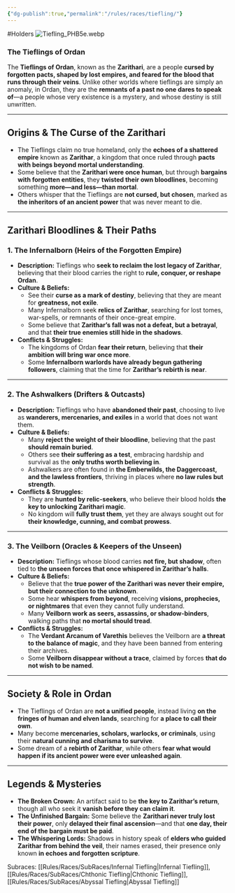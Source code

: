 ```yaml
---
{"dg-publish":true,"permalink":"/rules/races/tiefling/"}
---
```


#Holders
![Tiefling_PHB5e.webp](/img/user/Images/Tiefling_PHB5e.webp)
### **The Tieflings of Ordan**

The **Tieflings of Ordan**, known as the **Zarithari**, are a people **cursed by forgotten pacts, shaped by lost empires, and feared for the blood that runs through their veins**. Unlike other worlds where tieflings are simply an anomaly, in Ordan, they are the **remnants of a past no one dares to speak of**—a people whose very existence is a mystery, and whose destiny is still unwritten.

---

## **Origins & The Curse of the Zarithari**

- The Tieflings claim no true homeland, only the **echoes of a shattered empire** known as **Zarithar**, a kingdom that once ruled through **pacts with beings beyond mortal understanding**.
- Some believe that the **Zarithari were once human**, but through **bargains with forgotten entities**, they **twisted their own bloodlines**, becoming something **more—and less—than mortal**.
- Others whisper that the Tieflings are **not cursed, but chosen**, marked as **the inheritors of an ancient power** that was never meant to die.

---

## **Zarithari Bloodlines & Their Paths**

### **1. The Infernalborn (Heirs of the Forgotten Empire)**

- **Description:** Tieflings who **seek to reclaim the lost legacy of Zarithar**, believing that their blood carries the right to **rule, conquer, or reshape Ordan**.
- **Culture & Beliefs:**
    - See their **curse as a mark of destiny**, believing that they are meant for **greatness, not exile**.
    - Many Infernalborn seek **relics of Zarithar**, searching for lost tomes, war-spells, or remnants of their once-great empire.
    - Some believe that **Zarithar’s fall was not a defeat, but a betrayal**, and that **their true enemies still hide in the shadows**.
- **Conflicts & Struggles:**
    - The kingdoms of Ordan **fear their return**, believing that **their ambition will bring war once more**.
    - Some **Infernalborn warlords have already begun gathering followers**, claiming that the time for **Zarithar’s rebirth is near**.

---

### **2. The Ashwalkers (Drifters & Outcasts)**

- **Description:** Tieflings who have **abandoned their past**, choosing to live as **wanderers, mercenaries, and exiles** in a world that does not want them.
- **Culture & Beliefs:**
    - Many **reject the weight of their bloodline**, believing that the past **should remain buried**.
    - Others see **their suffering as a test**, embracing hardship and survival as the **only truths worth believing in**.
    - Ashwalkers are often found in **the Emberwilds, the Daggercoast, and the lawless frontiers**, thriving in places where **no law rules but strength**.
- **Conflicts & Struggles:**
    - They are **hunted by relic-seekers**, who believe their blood holds **the key to unlocking Zarithari magic**.
    - No kingdom will **fully trust them**, yet they are always sought out for **their knowledge, cunning, and combat prowess**.

---

### **3. The Veilborn (Oracles & Keepers of the Unseen)**

- **Description:** Tieflings whose blood carries **not fire, but shadow**, often tied to **the unseen forces that once whispered in Zarithar’s halls**.
- **Culture & Beliefs:**
    - Believe that the **true power of the Zarithari was never their empire, but their connection to the unknown**.
    - Some hear **whispers from beyond**, receiving **visions, prophecies, or nightmares** that even they cannot fully understand.
    - Many **Veilborn work as seers, assassins, or shadow-binders**, walking paths that **no mortal should tread**.
- **Conflicts & Struggles:**
    - The **Verdant Arcanum of Varethis** believes the Veilborn are **a threat to the balance of magic**, and they have been banned from entering their archives.
    - Some **Veilborn disappear without a trace**, claimed by forces **that do not wish to be named**.

---

## **Society & Role in Ordan**

- The Tieflings of Ordan are **not a unified people**, instead living **on the fringes of human and elven lands**, searching for **a place to call their own**.
- Many become **mercenaries, scholars, warlocks, or criminals**, using their **natural cunning and charisma to survive**.
- Some dream of a **rebirth of Zarithar**, while others **fear what would happen if its ancient power were ever unleashed again**.

---

## **Legends & Mysteries**

- **The Broken Crown:** An artifact said to be **the key to Zarithar’s return**, though all who seek it **vanish before they can claim it**.
- **The Unfinished Bargain:** Some believe the **Zarithari never truly lost their power**, only **delayed their final ascension**—and that **one day, their end of the bargain must be paid**.
- **The Whispering Lords:** Shadows in history speak of **elders who guided Zarithar from behind the veil**, their names erased, their presence only known **in echoes and forgotten scripture**.

Subraces: [[Rules/Races/SubRaces/Infernal Tiefling\|Infernal Tiefling]], [[Rules/Races/SubRaces/Chthonic Tiefling\|Chthonic Tiefling]], [[Rules/Races/SubRaces/Abyssal Tiefling\|Abyssal Tiefling]]
